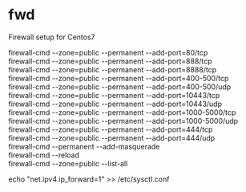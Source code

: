 # fwd
Firewall setup for Centos7


firewall-cmd --zone=public --permanent --add-port=80/tcp  
firewall-cmd --zone=public --permanent --add-port=888/tcp  
firewall-cmd --zone=public --permanent --add-port=8888/tcp  
firewall-cmd --zone=public --permanent --add-port=400-500/tcp  
firewall-cmd --zone=public --permanent --add-port=400-500/udp  
firewall-cmd --zone=public --permanent --add-port=10443/tcp  
firewall-cmd --zone=public --permanent --add-port=10443/udp  
firewall-cmd --zone=public --permanent --add-port=1000-5000/tcp  
firewall-cmd --zone=public --permanent --add-port=1000-5000/udp  
firewall-cmd --zone=public --permanent --add-port=444/tcp  
firewall-cmd --zone=public --permanent --add-port=444/udp  
firewall-cmd --permanent --add-masquerade  
firewall-cmd --reload  
firewall-cmd --zone=public --list-all  

echo "net.ipv4.ip_forward=1" >> /etc/sysctl.conf  

